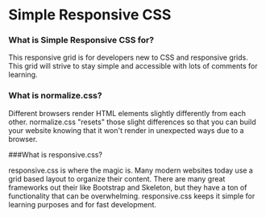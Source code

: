 # Simple Responsive CSS


### What is Simple Responsive CSS for?


This responsive grid is for developers new to CSS and responsive grids. This grid
will strive to stay simple and accessible with lots of comments for learning.


### What is normalize.css?


Different browsers render HTML elements slightly differently from each other.
normalize.css "resets" those slight differences so that you can build your
website knowing that it won't render in unexpected ways due to a browser.


###What is responsive.css?


responsive.css is where the magic is. Many modern websites today use a grid based
layout to organize their content. There are many great frameworks out their like
Bootstrap and Skeleton, but they have a ton of functionality that can be overwhelming.
responsive.css keeps it simple for learning purposes and for fast development.
